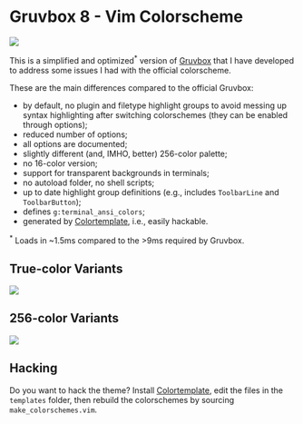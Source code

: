 # Gruvbox 8 - Vim Colorscheme

![](https://raw.github.com/lifepillar/Resources/master/gruvbox8/gruvbox8-dark-and-light.png)

This is a simplified and optimized<sup>*</sup> version of
[Gruvbox](https://github.com/morhetz/gruvbox) that I have developed
to address some issues I had with the official colorscheme.

 These are the main differences compared to the official Gruvbox:

- by default, no plugin and filetype highlight groups to avoid messing up syntax
  highlighting after switching colorschemes (they can be enabled through options);
- reduced number of options;
- all options are documented;
- slightly different (and, IMHO, better) 256-color palette;
- no 16-color version;
- support for transparent backgrounds in terminals;
- no autoload folder, no shell scripts;
- up to date highlight group definitions (e.g., includes `ToolbarLine`
  and `ToolbarButton`);
- defines `g:terminal_ansi_colors`;
- generated by [Colortemplate](https://github.com/lifepillar/vim-colortemplate),
  i.e., easily hackable.

<sup>*</sup> Loads in ~1.5ms compared to the >9ms required by Gruvbox.

## True-color Variants

![](https://raw.github.com/lifepillar/Resources/master/gruvbox8/gruvbox8-variants.png)

## 256-color Variants

![](https://raw.github.com/lifepillar/Resources/master/gruvbox8/gruvbox8-256-variants.png)

## Hacking

Do you want to hack the theme? Install
[Colortemplate](https://github.com/lifepillar/vim-colortemplate), edit the
files in the `templates` folder, then rebuild the colorschemes by sourcing
`make_colorschemes.vim`.

